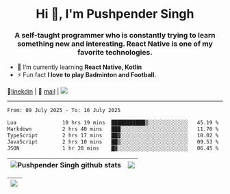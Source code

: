 <h1 align="center">Hi 👋, I'm Pushpender Singh</h1>
<h3 align="center">A self-taught programmer who is constantly trying to learn something new and interesting. React Native is one of my favorite technologies.</h3>

- 🌱 I’m currently learning **React Native, Kotlin**
- ⚡ Fun fact **I love to play Badminton and Football.**

👔[linekdin](https://www.linkedin.com/in/pushpender-singh-240061202/) | 📧 [mail](mailto:pushpendersingh694@gmail.com) | 
<a href="https://github.com/pushpender-singh-ap/pushpender-singh-ap">
    <img src="https://komarev.com/ghpvc/?username=pushpender-singh-ap&style=for-the-badge">
</a>


---

<!--START_SECTION:waka-->

```txt
From: 09 July 2025 - To: 16 July 2025

Lua               10 hrs 19 mins  ███████████▒░░░░░░░░░░░░░   45.19 %
Markdown          2 hrs 40 mins   ███░░░░░░░░░░░░░░░░░░░░░░   11.70 %
TypeScript        2 hrs 17 mins   ██▓░░░░░░░░░░░░░░░░░░░░░░   10.02 %
JavaScript        2 hrs 10 mins   ██▒░░░░░░░░░░░░░░░░░░░░░░   09.53 %
JSON              1 hr 28 mins    █▓░░░░░░░░░░░░░░░░░░░░░░░   06.45 %
```

<!--END_SECTION:waka-->


| <a><img align="center" src="https://github-readme-stats-iota-ecru-15.vercel.app/api?username=pushpender-singh-ap&show_icons=true&include_all_commits=true&theme=buefy&hide_border=true" alt="Pushpender Singh github stats" /></a> | <a><img align="center" src="https://github-readme-stats-iota-ecru-15.vercel.app/api/top-langs/?username=pushpender-singh-ap&layout=compact&theme=buefy&hide_border=true" /></a> |
| ------------- | ------------- |

| <a> <img align="left" src="https://github-readme-streak-stats.herokuapp.com/?user=pushpender-singh-ap" /></br> </a> |
| ------------- |
